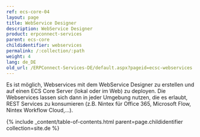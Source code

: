 ```yaml
---
ref: ecs-core-04
layout: page
title: WebService Designer
description: WebService Designer
product: erpconnect-services
parent: ecs-core
childidentifier: webservices
permalink: /:collection/:path
weight: 4
lang: de_DE
old_url: /ERPConnect-Services-DE/default.aspx?pageid=ecsc-webservices
---
```


Es ist möglich, Webservices mit dem WebService Designer zu erstellen und auf einen ECS Core Server (lokal oder im Web) zu deployen. Die Webservices lassen sich dann in jeder Umgebung nutzen, die es erlaubt, REST Services zu konsumieren (z.B. Nintex für Office 365, Microsoft Flow, Nintex Workflow Cloud,...). 

{% include _content/table-of-contents.html parent=page.childidentifier collection=site.de %}